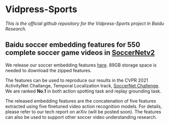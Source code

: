 # Vidpress-Sports

*This is the official github repository for the Vidpress-Sports project in Baidu Research.*


## Baidu soccer embedding features for 550 complete soccer game videos in [SoccerNetv2](https://soccer-net.org/) 

We release our soccer embedding features [here](https://sports-multimodal-datasets.s3.amazonaws.com/Baidu_soccer_embeddings.zip). 89GB storage space is needed to download the zipped features.

The features can be used to reproduce our results in the CVPR 2021 ActivityNet Challange, Temporal Localization track, [SoccerNet Challenge](https://eval.ai/web/challenges/challenge-page/761/overview). We are ranked **No.1** in both action spotting task and replay grounding task.

The released embedding features are the concatenation of five features extracted using five finetuned video action recognition models. For details, please refer to our tech report on arXiv (will be posted soon). The features can also be used to support other soccer video understanding research.



